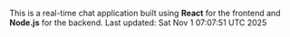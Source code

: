 This is a real-time chat application built using **React** for the frontend and **Node.js** for the backend.
Last updated: Sat Nov  1 07:07:51 UTC 2025
